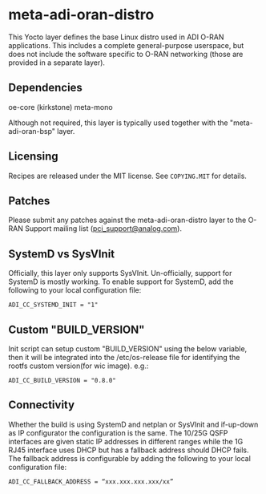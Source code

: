 # meta-adi-oran-distro

This Yocto layer defines the base Linux distro used in ADI O-RAN applications.
This includes a complete general-purpose userspace, but does not include the
software specific to O-RAN networking (those are provided in a separate layer).

## Dependencies

oe-core (kirkstone)
meta-mono

Although not required, this layer is typically used together with the
"meta-adi-oran-bsp" layer.

## Licensing

Recipes are released under the MIT license. See `COPYING.MIT` for details.

## Patches

Please submit any patches against the meta-adi-oran-distro layer to the O-RAN
Support mailing list (pci_support@analog.com).

## SystemD vs SysVInit

Officially, this layer only supports SysVInit. Un-officially, support for SystemD
is mostly working. To enable support for SystemD, add the following to your local
configuration file:

    ADI_CC_SYSTEMD_INIT = "1"

## Custom "BUILD_VERSION"

Init script can setup custom "BUILD_VERSION" using the below variable, then
it will be integrated into the /etc/os-release file for identifying the rootfs 
custom version(for wic image). e.g.:

    ADI_CC_BUILD_VERSION = "0.8.0"

## Connectivity 

Whether the build is using SystemD and netplan or SysVInit and if-up-down as IP 
configurator the configuration is the same. The 10/25G QSFP interfaces are given 
static IP addresses in different ranges while the 1G RJ45 interface uses DHCP but 
has a fallback address should DHCP fails. The fallback address is 
configurable by adding the following to your local configuration file:

    ADI_CC_FALLBACK_ADDRESS = “xxx.xxx.xxx.xxx/xx”

